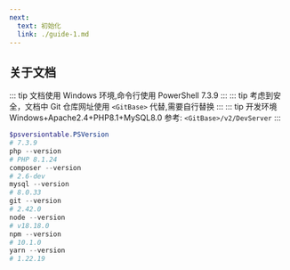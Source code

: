 ```yaml
---
next:
  text: 初始化
  link: ./guide-1.md
---
```

## 关于文档

::: tip
文档使用 Windows 环境,命令行使用 PowerShell 7.3.9
:::
::: tip
考虑到安全，文档中 Git 仓库网址使用 `<GitBase>` 代替,需要自行替换
:::
::: tip
开发环境 Windows+Apache2.4+PHP8.1+MySQL8.0 参考: `<GitBase>/v2/DevServer`
:::

```powershell
$psversiontable.PSVersion
# 7.3.9
php --version
# PHP 8.1.24
composer --version
# 2.6-dev
mysql --version
# 8.0.33
git --version
# 2.42.0
node --version
# v18.18.0
npm --version
# 10.1.0
yarn --version
# 1.22.19
```

